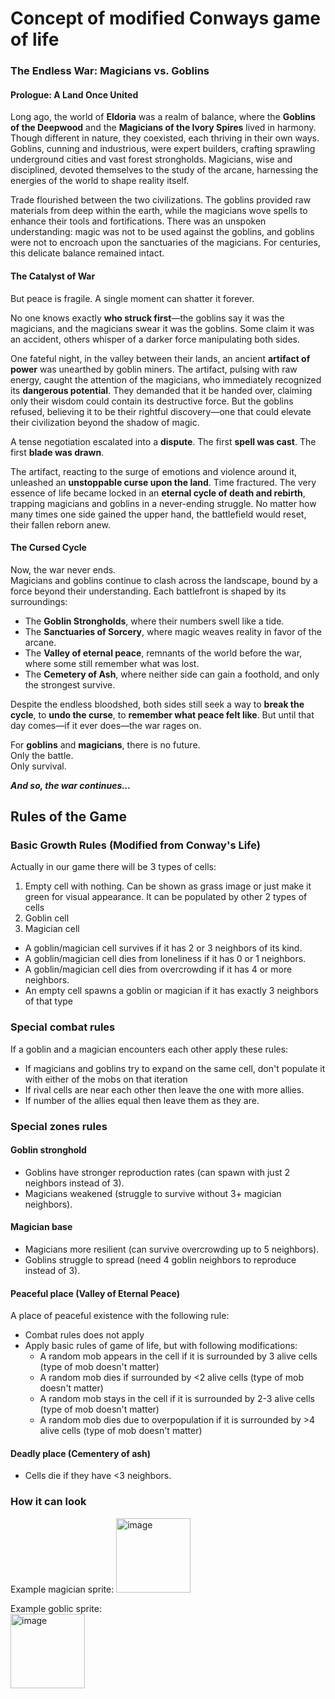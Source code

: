 # Concept of modified Conways game of life

### **The Endless War: Magicians vs. Goblins**  

#### **Prologue: A Land Once United**  
Long ago, the world of **Eldoria** was a realm of balance, where the **Goblins of the Deepwood** and
the **Magicians of the Ivory Spires** lived in harmony. Though different in nature, they coexisted,
each thriving in their own ways. Goblins, cunning and industrious, were expert builders,
crafting sprawling underground cities and vast forest strongholds. Magicians, 
wise and disciplined, devoted themselves to the study of the arcane, harnessing 
the energies of the world to shape reality itself.  

Trade flourished between the two civilizations. The goblins provided raw materials 
from deep within the earth, while the magicians wove spells to enhance 
their tools and fortifications. There was an unspoken understanding: magic 
was not to be used against the goblins, and goblins were not to encroach upon the sanctuaries 
of the magicians. For centuries, this delicate balance remained intact.  

#### **The Catalyst of War**  

But peace is fragile. A single moment can shatter it forever.  

No one knows exactly **who struck first**—the goblins say it was the magicians, and the magicians swear it was 
the goblins. Some claim it was an accident, others whisper of a darker force manipulating both sides.  

One fateful night, in the valley between their lands, an ancient **artifact of power** was 
unearthed by goblin miners. The artifact, pulsing with raw energy, caught the attention of 
the magicians, who immediately recognized its **dangerous potential**. They demanded that 
it be handed over, claiming only their wisdom could contain its destructive force. But the 
goblins refused, believing it to be their rightful discovery—one that could elevate their 
civilization beyond the shadow of magic.  

A tense negotiation escalated into a **dispute**. The first **spell was cast**. The first **blade was drawn**.  

The artifact, reacting to the surge of emotions and violence around it, unleashed 
an **unstoppable curse upon the land**. Time fractured. The very essence of life became locked 
in an **eternal cycle of death and rebirth**, trapping magicians and goblins in a never-ending 
struggle. No matter how many times one side gained the upper hand, the battlefield would 
reset, their fallen reborn anew.  

#### **The Cursed Cycle**  

Now, the war never ends.  
Magicians and goblins continue to clash across the landscape, bound by a force beyond 
their understanding. Each battlefront is shaped by its surroundings:  

- The **Goblin Strongholds**, where their numbers swell like a tide.  
- The **Sanctuaries of Sorcery**, where magic weaves reality in favor of the arcane.  
- The **Valley of eternal peace**, remnants of the world before the war, where some still remember what was lost.  
- The **Cemetery of Ash**, where neither side can gain a foothold, and only the strongest survive.  

Despite the endless bloodshed, both sides still seek a way to **break the cycle**, to 
**undo the curse**, to **remember what peace felt like**. But until that day comes—if it ever does—the war rages on.  

For **goblins** and **magicians**, there is no future.  
Only the battle.  
Only survival.  

_**And so, the war continues…**_

## Rules of the Game

### Basic Growth Rules (Modified from Conway's Life)

Actually in our game there will be 3 types of cells:

1. Empty cell with nothing. Can be shown as grass image or just make it green for visual appearance. It can be populated by other 2 types of cells
2. Goblin cell
3. Magician cell 

  - A goblin/magician cell survives if it has 2 or 3 neighbors of its kind.
  - A goblin/magician cell dies from loneliness if it has 0 or 1 neighbors.
  - A goblin/magician cell dies from overcrowding if it has 4 or more neighbors.
  - An empty cell spawns a goblin or magician if it has exactly 3 neighbors of that type

### Special combat rules 

If a goblin and a magician encounters each other apply these rules:

- If magicians and goblins try to expand on the same cell, don't populate it with either of the mobs on that iteration
- If rival cells are near each other then leave the one with more allies.
- If number of the allies equal then leave them as they are.

### Special zones rules

#### Goblin stronghold

- Goblins have stronger reproduction rates (can spawn with just 2 neighbors instead of 3).
- Magicians weakened (struggle to survive without 3+ magician neighbors).

#### Magician base

- Magicians more resilient (can survive overcrowding up to 5 neighbors).
- Goblins struggle to spread (need 4 goblin neighbors to reproduce instead of 3).

#### Peaceful place (Valley of Eternal Peace)

A place of peaceful existence with the following rule:

- Combat rules does not apply
- Apply basic rules of game of life, but with following modifications:
    - A random mob appears in the cell if it is surrounded by 3 alive cells (type of mob doesn't matter)
    - A random mob dies if surrounded by <2 alive cells (type of mob doesn't matter)
    - A random mob stays in the cell if it is surrounded by 2-3 alive cells (type of mob doesn't matter)
    - A random mob dies due to overpopulation if it is surrounded by >4 alive cells (type of mob doesn't matter)


#### Deadly place (Cementery of ash)

- Cells die if they have <3 neighbors.


### How it can look
Example magician sprite:
<img width="119" alt="image" src="https://github.com/user-attachments/assets/0b007deb-b2c3-4524-af54-d3c43227b740" />

Example goblic sprite:
<br/>
<img width="119" alt="image" src="https://github.com/user-attachments/assets/d0334118-ea38-4459-bf2c-69ee9e8a843d" />
